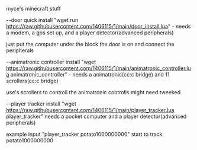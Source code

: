 myce's minecraft stuff


--door quick install "wget run https://raw.githubusercontent.com/1406115/1/main/door_install.lua" - needs a modem, a gps set up, and a player detector(advanced peripherals)

just put the computer under the block the door is on and connect the peripherals 


--animatronic controller install "wget https://raw.githubusercontent.com/1406115/1/main/animatronic_controller.lua animatronic_controller" - needs a animatronic(cc:c bridge) and 11 scrollers(cc:c bridge)

use's scrollers to controll the animatronic controlls might need tweeked


--player tracker install "wget https://raw.githubusercontent.com/1406115/1/main/player_tracker.lua player_tracker" needs a pocket computer and a player detector(advanced peripherals)

example input "player_tracker potato1000000000" start to track potato1000000000

